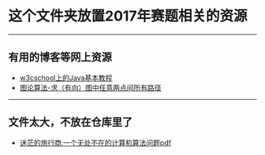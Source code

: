 # 这个文件夹放置2017年赛题相关的资源

---
## 有用的博客等网上资源

- [w3cschool上的Java基本教程](http://www.w3cschool.cn/java/java-tutorial.html)
- [图论算法-求（有向）图中任意两点间所有路径](http://hlzhou.iteye.com/blog/1003106)

---
## 文件太大，不放在仓库里了

- [迷茫的旅行商:一个无处不在的计算机算法问题pdf](http://download.csdn.net/download/hx0_0_8/9503577)




